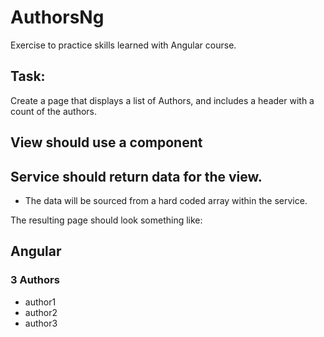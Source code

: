 # AuthorsNg

Exercise to practice skills learned with Angular course.

## Task:

Create a page that displays a list of Authors, and includes a header with a count of the authors.

## View should use a component

## Service should return data for the view.

- The data will be sourced from a hard coded array within the service.

The resulting page should look something like:

## Angular

### 3 Authors

- author1
- author2
- author3
